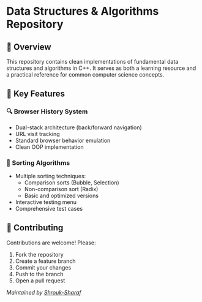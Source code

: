 # Data Structures & Algorithms Repository

## 📌 Overview
This repository contains clean implementations of fundamental data structures and algorithms in C++. It serves as both a learning resource and a practical reference for common computer science concepts.

## 🚀 Key Features

### 🔍 Browser History System
- Dual-stack architecture (back/forward navigation)
- URL visit tracking
- Standard browser behavior emulation
- Clean OOP implementation

### 🔢 Sorting Algorithms
- Multiple sorting techniques:
  - Comparison sorts (Bubble, Selection)
  - Non-comparison sort (Radix)
  - Basic and optimized versions
- Interactive testing menu
- Comprehensive test cases

## 🤝 Contributing
Contributions are welcome! Please:
1. Fork the repository
2. Create a feature branch
3. Commit your changes
4. Push to the branch
5. Open a pull request


*Maintained by [Shrouk-Sharaf](https://github.com/Shrouk-Sharaf)*

